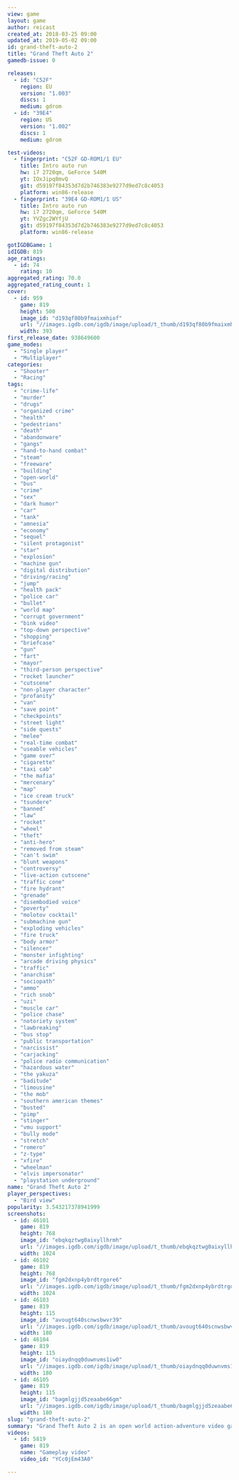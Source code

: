 ```yaml
---
view: game
layout: game
author: reicast
created_at: 2018-03-25 09:00
updated_at: 2019-05-02 09:00
id: grand-theft-auto-2
title: "Grand Theft Auto 2"
gamedb-issue: 0

releases:
  - id: "C52F"
    region: EU
    version: "1.003"
    discs: 1
    medium: gdrom
  - id: "39E4"
    region: US
    version: "1.002"
    discs: 1
    medium: gdrom

test-videos:
  - fingerprint: "C52F GD-ROM1/1 EU"
    title: Intro auto run
    hw: i7 2720qm, GeForce 540M
    yt: IOxJipq8mvQ
    git: d59197f84353d7d2b746383e9277d9ed7c8c4053
    platform: win86-release
  - fingerprint: "39E4 GD-ROM1/1 US"
    title: Intro auto run
    hw: i7 2720qm, GeForce 540M
    yt: YVZgc2WYfjU
    git: d59197f84353d7d2b746383e9277d9ed7c8c4053
    platform: win86-release

gotIGDBGame: 1
idIGDB: 819
age_ratings:
  - id: 74
    rating: 10
aggregated_rating: 70.0
aggregated_rating_count: 1
cover:
  - id: 959
    game: 819
    height: 500
    image_id: "d193qf80b9fmaixmhiof"
    url: "//images.igdb.com/igdb/image/upload/t_thumb/d193qf80b9fmaixmhiof.jpg"
    width: 393
first_release_date: 938649600
game_modes:
  - "Single player"
  - "Multiplayer"
categories:
  - "Shooter"
  - "Racing"
tags:
  - "crime-life"
  - "murder"
  - "drugs"
  - "organized crime"
  - "health"
  - "pedestrians"
  - "death"
  - "abandonware"
  - "gangs"
  - "hand-to-hand combat"
  - "steam"
  - "freeware"
  - "building"
  - "open-world"
  - "bus"
  - "crime"
  - "sex"
  - "dark humor"
  - "car"
  - "tank"
  - "amnesia"
  - "economy"
  - "sequel"
  - "silent protagonist"
  - "star"
  - "explosion"
  - "machine gun"
  - "digital distribution"
  - "driving/racing"
  - "jump"
  - "health pack"
  - "police car"
  - "bullet"
  - "world map"
  - "corrupt government"
  - "bink video"
  - "top-down perspective"
  - "shopping"
  - "briefcase"
  - "gun"
  - "fart"
  - "mayor"
  - "third-person perspective"
  - "rocket launcher"
  - "cutscene"
  - "non-player character"
  - "profanity"
  - "van"
  - "save point"
  - "checkpoints"
  - "street light"
  - "side quests"
  - "melee"
  - "real-time combat"
  - "useable vehicles"
  - "game over"
  - "cigarette"
  - "taxi cab"
  - "the mafia"
  - "mercenary"
  - "map"
  - "ice cream truck"
  - "tsundere"
  - "banned"
  - "law"
  - "rocket"
  - "wheel"
  - "theft"
  - "anti-hero"
  - "removed from steam"
  - "can't swim"
  - "blunt weapons"
  - "controversy"
  - "live-action cutscene"
  - "traffic cone"
  - "fire hydrant"
  - "grenade"
  - "disembodied voice"
  - "poverty"
  - "molotov cocktail"
  - "submachine gun"
  - "exploding vehicles"
  - "fire truck"
  - "body armor"
  - "silencer"
  - "monster infighting"
  - "arcade driving physics"
  - "traffic"
  - "anarchism"
  - "sociopath"
  - "ammo"
  - "rich snob"
  - "uzi"
  - "muscle car"
  - "police chase"
  - "notoriety system"
  - "lawbreaking"
  - "bus stop"
  - "public transportation"
  - "narcissist"
  - "carjacking"
  - "police radio communication"
  - "hazardous water"
  - "the yakuza"
  - "baditude"
  - "limousine"
  - "the mob"
  - "southern american themes"
  - "busted"
  - "pimp"
  - "stinger"
  - "vmu support"
  - "bully mode"
  - "stretch"
  - "romero"
  - "z-type"
  - "xfire"
  - "wheelman"
  - "elvis impersonator"
  - "playstation underground"
name: "Grand Theft Auto 2"
player_perspectives:
  - "Bird view"
popularity: 3.543217378941999
screenshots:
  - id: 46101
    game: 819
    height: 768
    image_id: "ebqkqztwg0aixyllhrmh"
    url: "//images.igdb.com/igdb/image/upload/t_thumb/ebqkqztwg0aixyllhrmh.jpg"
    width: 1024
  - id: 46102
    game: 819
    height: 768
    image_id: "fgm2dxnp4ybrdtrgore6"
    url: "//images.igdb.com/igdb/image/upload/t_thumb/fgm2dxnp4ybrdtrgore6.jpg"
    width: 1024
  - id: 46103
    game: 819
    height: 115
    image_id: "avougt640scnwsbwvr39"
    url: "//images.igdb.com/igdb/image/upload/t_thumb/avougt640scnwsbwvr39.jpg"
    width: 180
  - id: 46104
    game: 819
    height: 115
    image_id: "oiaydnqq0duwnvms1iw0"
    url: "//images.igdb.com/igdb/image/upload/t_thumb/oiaydnqq0duwnvms1iw0.jpg"
    width: 180
  - id: 46105
    game: 819
    height: 115
    image_id: "bagmlgjjd5zeaabe66gm"
    url: "//images.igdb.com/igdb/image/upload/t_thumb/bagmlgjjd5zeaabe66gm.jpg"
    width: 180
slug: "grand-theft-auto-2"
summary: "Grand Theft Auto 2 is an open world action-adventure video game. It is the sequel to Grand Theft Auto, part of the Grand Theft Auto series. The open world design lets players freely roam Anywhere City, the setting of the game."
videos:
  - id: 5819
    game: 819
    name: "Gameplay video"
    video_id: "YCc0jEm43A0"

---
```

